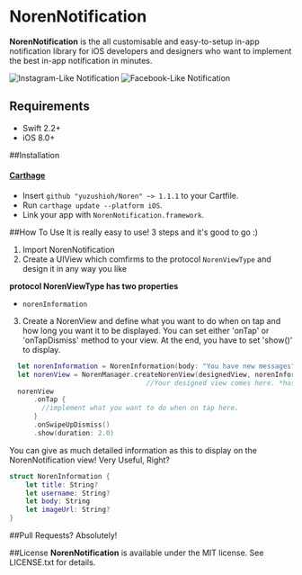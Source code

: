 # NorenNotification
__NorenNotification__ is the all customisable and easy-to-setup in-app notification library for iOS developers and designers
who want to implement the best in-app notification in minutes.

![Instagram-Like Notification](http://i.imgur.com/5jlpTL0.png, "サンプル画像")
![Facebook-Like Notification](http://i.imgur.com/Mj5yHrU.png, "サンプル画像2")

## Requirements

- Swift 2.2+
- iOS 8.0+

##Installation
#### [Carthage](https://github.com/Carthage/Carthage)

- Insert `github "yuzushioh/Noren" ~> 1.1.1` to your Cartfile.
- Run `carthage update --platform iOS`.
- Link your app with `NorenNotification.framework`.

##How To Use
It is really easy to use! 3 steps and it's good to go :)

1. Import NorenNotification
2. Create a UIView which comfirms to the protocol `NorenViewType` and design it in any way you like

  __protocol NorenViewType has two properties__
  - `norenInformation`

3. Create a NorenView and define what you want to do when on tap and how long you want it to be displayed.
   You can set either 'onTap' or 'onTapDismiss' method to your view. At the end, you have to set 'show()' to display.
```swift
  let norenInformation = NorenInformation(body: "You have new messages")
  let norenView = NorenManager.createNorenView(designedView, norenInformation: norenInformation)
                                  //Your designed view comes here. *has to comform to `NorenViewType`
  norenView 
      .onTap {
        //implement what you want to do when on tap here.
      }
      .onSwipeUpDismiss()
      .show(duration: 2.0)
```

You can give as much detailed information as this to display on the NorenNotification view! Very Useful, Right?
```swift
struct NorenInformation {
    let title: String?
    let username: String?
    let body: String
    let imageUrl: String?
}
```

##Pull Requests?
Absolutely!

##License
__NorenNotification__ is available under the MIT license. See LICENSE.txt for details.
